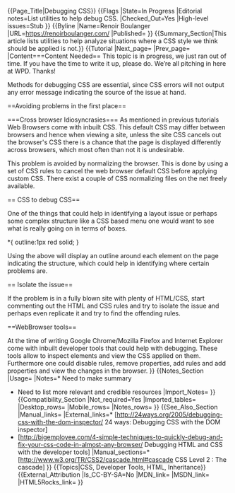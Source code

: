 {{Page_Title|Debugging CSS}}
{{Flags
|State=In Progress
|Editorial notes=List utilities to help debug CSS.
|Checked_Out=Yes
|High-level issues=Stub
}}
{{Byline
|Name=Renoir Boulanger
|URL=https://renoirboulanger.com/
|Published=
}}
{{Summary_Section|This article lists utilities to help analyze situations where a CSS style we think should be applied is not.}}
{{Tutorial
|Next_page=
|Prev_page=
|Content===Content Needed==
This topic is in progress, we just ran out of time. If you have the time to write it up, please do. We’re all pitching in here at WPD. Thanks!

Methods for debugging CSS are essential, since CSS errors will not output any error message indicating the source of the issue at hand. 

==Avoiding problems in the first place==

===Cross browser Idiosyncrasies===
As mentioned in previous tutorials Web Browsers come with inbuilt CSS. This default CSS may differ between browsers and hence when viewing a site, unless the site CSS cancels out the browser's CSS there is a chance that the page is displayed differently across browsers, which most often than not it is undesirable.

This problem is avoided by normalizing the browser. This is done by using a set of CSS rules to cancel the web browser default CSS before applying custom CSS. There exist a couple of CSS normalizing files on the net freely available.



== CSS to debug CSS==

One of the things that could help in identifying a layout issue or perhaps some complex structure like a CSS based menu one would want to see what is really going on in terms of boxes.

<syntaxhighlight lang="css">*{
  outline:1px red solid; 
}</syntaxhighlight>

Using the above will display an outline around each element on the page indicating the structure, which could help in identifying where certain problems are.

== Isolate the issue==

If the problem is in a fully blown site with plenty of HTML/CSS, start commenting out the HTML and CSS rules and try to isolate the issue and perhaps even replicate it  and try to find the offending rules.

==WebBrowser tools==

At the time of writing Google Chrome/Mozilla Firefox and Internet Explorer come with inbuilt developer tools that could help with debugging. These tools allow to inspect elements and view the CSS applied on them. Furthermore one could disable rules, remove properties, add rules and add properties and view the changes in the browser.
}}
{{Notes_Section
|Usage=
|Notes=* Need to make summary
* Need to list more relevant and credible resources
|Import_Notes=
}}
{{Compatibility_Section
|Not_required=Yes
|Imported_tables=
|Desktop_rows=
|Mobile_rows=
|Notes_rows=
}}
{{See_Also_Section
|Manual_links=
|External_links=* [http://24ways.org/2005/debugging-css-with-the-dom-inspector/  24 ways: Debugging CSS with the DOM inspector]
* [http://bigemployee.com/4-simple-techniques-to-quickly-debug-and-fix-your-css-code-in-almost-any-browser/ Debugging HTML and CSS with the developer tools]
|Manual_sections=* [http://www.w3.org/TR/CSS2/cascade.html#cascade CSS Level 2 : The cascade]
}}
{{Topics|CSS, Developer Tools, HTML, Inheritance}}
{{External_Attribution
|Is_CC-BY-SA=No
|MDN_link=
|MSDN_link=
|HTML5Rocks_link=
}}